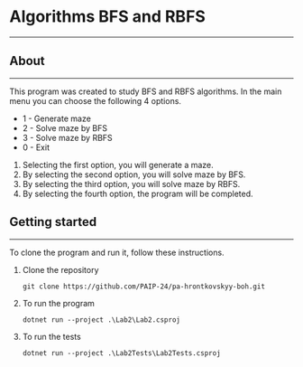 # Algorithms BFS and RBFS
***

## About
***

This program was created to study BFS and RBFS algorithms.
In the main menu you can choose the following 4 options. 

- 1 - Generate maze
- 2 - Solve maze by BFS
- 3 - Solve maze by RBFS
- 0 - Exit

1. Selecting the first option, you will generate a maze.
2. By selecting the second option, you will solve maze by BFS.
3. By selecting the third option, you will solve maze by RBFS.
4. By selecting the fourth option, the program will be completed.

## Getting started
***

To clone the program and run it, follow these instructions.

1. Clone the repository
    
    ``git clone https://github.com/PAIP-24/pa-hrontkovskyy-boh.git``

2. To run the program

    ``dotnet run --project .\Lab2\Lab2.csproj``
3. To run the tests

    ``dotnet run --project .\Lab2Tests\Lab2Tests.csproj``
